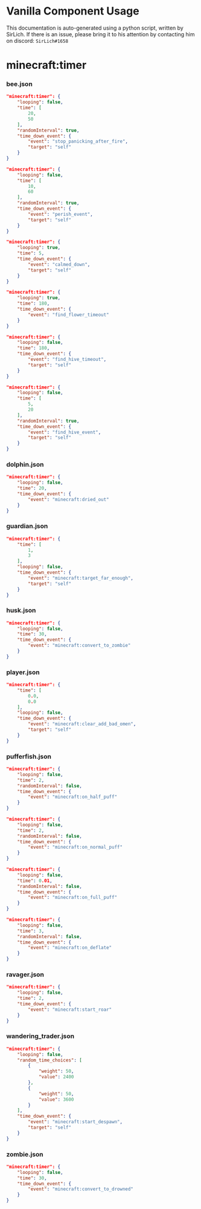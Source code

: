 # Vanilla Component Usage
This documentation is auto-generated using a python script, written by SirLich. If there is an issue, please bring it to his attention by contacting him on discord: `SirLich#1658`

# minecraft:timer
### bee.json
```JSON
"minecraft:timer": {
    "looping": false,
    "time": [
        20,
        50
    ],
    "randomInterval": true,
    "time_down_event": {
        "event": "stop_panicking_after_fire",
        "target": "self"
    }
}
```

```JSON
"minecraft:timer": {
    "looping": false,
    "time": [
        10,
        60
    ],
    "randomInterval": true,
    "time_down_event": {
        "event": "perish_event",
        "target": "self"
    }
}
```

```JSON
"minecraft:timer": {
    "looping": true,
    "time": 5,
    "time_down_event": {
        "event": "calmed_down",
        "target": "self"
    }
}
```

```JSON
"minecraft:timer": {
    "looping": true,
    "time": 180,
    "time_down_event": {
        "event": "find_flower_timeout"
    }
}
```

```JSON
"minecraft:timer": {
    "looping": false,
    "time": 180,
    "time_down_event": {
        "event": "find_hive_timeout",
        "target": "self"
    }
}
```

```JSON
"minecraft:timer": {
    "looping": false,
    "time": [
        5,
        20
    ],
    "randomInterval": true,
    "time_down_event": {
        "event": "find_hive_event",
        "target": "self"
    }
}
```

### dolphin.json
```JSON
"minecraft:timer": {
    "looping": false,
    "time": 20,
    "time_down_event": {
        "event": "minecraft:dried_out"
    }
}
```

### guardian.json
```JSON
"minecraft:timer": {
    "time": [
        1,
        3
    ],
    "looping": false,
    "time_down_event": {
        "event": "minecraft:target_far_enough",
        "target": "self"
    }
}
```

### husk.json
```JSON
"minecraft:timer": {
    "looping": false,
    "time": 30,
    "time_down_event": {
        "event": "minecraft:convert_to_zombie"
    }
}
```

### player.json
```JSON
"minecraft:timer": {
    "time": [
        0.0,
        0.0
    ],
    "looping": false,
    "time_down_event": {
        "event": "minecraft:clear_add_bad_omen",
        "target": "self"
    }
}
```

### pufferfish.json
```JSON
"minecraft:timer": {
    "looping": false,
    "time": 2,
    "randomInterval": false,
    "time_down_event": {
        "event": "minecraft:on_half_puff"
    }
}
```

```JSON
"minecraft:timer": {
    "looping": false,
    "time": 2,
    "randomInterval": false,
    "time_down_event": {
        "event": "minecraft:on_normal_puff"
    }
}
```

```JSON
"minecraft:timer": {
    "looping": false,
    "time": 0.01,
    "randomInterval": false,
    "time_down_event": {
        "event": "minecraft:on_full_puff"
    }
}
```

```JSON
"minecraft:timer": {
    "looping": false,
    "time": 3,
    "randomInterval": false,
    "time_down_event": {
        "event": "minecraft:on_deflate"
    }
}
```

### ravager.json
```JSON
"minecraft:timer": {
    "looping": false,
    "time": 2,
    "time_down_event": {
        "event": "minecraft:start_roar"
    }
}
```

### wandering_trader.json
```JSON
"minecraft:timer": {
    "looping": false,
    "random_time_choices": [
        {
            "weight": 50,
            "value": 2400
        },
        {
            "weight": 50,
            "value": 3600
        }
    ],
    "time_down_event": {
        "event": "minecraft:start_despawn",
        "target": "self"
    }
}
```

### zombie.json
```JSON
"minecraft:timer": {
    "looping": false,
    "time": 30,
    "time_down_event": {
        "event": "minecraft:convert_to_drowned"
    }
}
```

